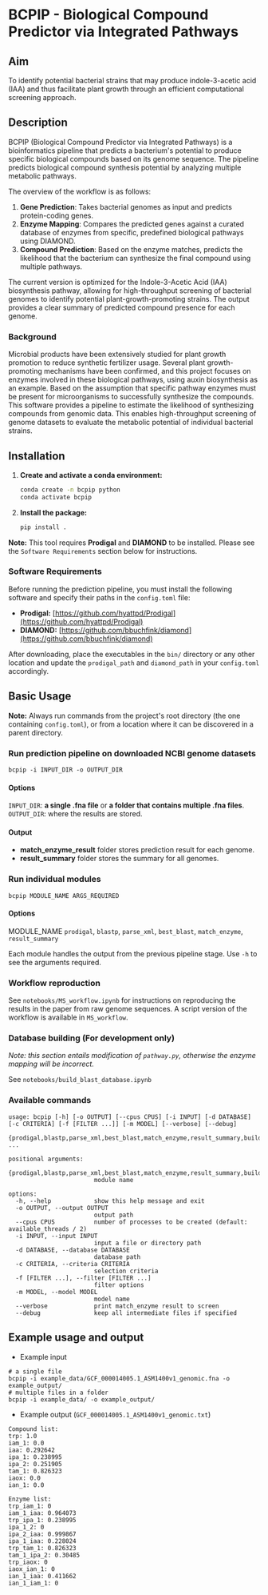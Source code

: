 # BCPIP - Biological Compound Predictor via Integrated Pathways

## Aim

To identify potential bacterial strains that may produce indole-3-acetic acid (IAA) and thus facilitate plant growth through an efficient computational screening approach.

## Description
BCPIP (Biological Compound Predictor via Integrated Pathways) is a bioinformatics pipeline that predicts a bacterium's potential to produce specific biological compounds based on its genome sequence. The pipeline predicts biological compound synthesis potential by analyzing multiple metabolic pathways.

The overview of the workflow is as follows:
1. **Gene Prediction**: Takes bacterial genomes as input and predicts protein-coding genes.
2. **Enzyme Mapping**: Compares the predicted genes against a curated database of enzymes from specific, predefined biological pathways using DIAMOND.
3. **Compound Prediction**: Based on the enzyme matches, predicts the likelihood that the bacterium can synthesize the final compound using multiple pathways.

The current version is optimized for the Indole-3-Acetic Acid (IAA) biosynthesis pathway, allowing for high-throughput screening of bacterial genomes to identify potential plant-growth-promoting strains. The output provides a clear summary of predicted compound presence for each genome.


### Background
Microbial products have been extensively studied for plant growth promotion to reduce synthetic fertilizer usage. Several plant growth-promoting mechanisms have been confirmed, and this project focuses on enzymes involved in these biological pathways, using auxin biosynthesis as an example. Based on the assumption that specific pathway enzymes must be present for microorganisms to successfully synthesize the compounds. This software provides a pipeline to estimate the likelihood of synthesizing compounds from genomic data. This enables high-throughput screening of genome datasets to evaluate the metabolic potential of individual bacterial strains.


## Installation

1. **Create and activate a conda environment:**
   ```bash
   conda create -n bcpip python
   conda activate bcpip
   ```

2. **Install the package:**
   ```bash
   pip install .
   ```

**Note:** This tool requires **Prodigal** and **DIAMOND** to be installed. Please see the `Software Requirements` section below for instructions.

### Software Requirements

Before running the prediction pipeline, you must install the following software and specify their paths in the `config.toml` file:

- **Prodigal:** [https://github.com/hyattpd/Prodigal](https://github.com/hyattpd/Prodigal)
- **DIAMOND:** [https://github.com/bbuchfink/diamond](https://github.com/bbuchfink/diamond)

After downloading, place the executables in the `bin/` directory or any other location and update the `prodigal_path` and `diamond_path` in your `config.toml` accordingly.

## Basic Usage

**Note:** Always run commands from the project's root directory (the one containing `config.toml`), or from a location where it can be discovered in a parent directory.

### Run prediction pipeline on downloaded NCBI genome datasets

```
bcpip -i INPUT_DIR -o OUTPUT_DIR
```

#### Options

`INPUT_DIR`: **a single .fna file** or **a folder that contains multiple .fna files**.
`OUTPUT_DIR`: where the results are stored.

#### Output

- **match_enzyme_result** folder stores prediction result for each genome.
- **result_summary** folder stores the summary for all genomes.

### Run individual modules

```
bcpip MODULE_NAME ARGS_REQUIRED
```

#### Options

MODULE_NAME
`prodigal`, `blastp`, `parse_xml`, `best_blast`, `match_enzyme`, `result_summary`

Each module handles the output from the previous pipeline stage. Use `-h` to see the arguments required.

### Workflow reproduction

See `notebooks/MS_workflow.ipynb` for instructions on reproducing the results in the paper from raw genome sequences. A script version of the workflow is available in `MS_workflow`.

### Database building (For development only)

_Note: this section entails modification of `pathway.py`, otherwise the enzyme mapping will be incorrect._

See `notebooks/build_blast_database.ipynb`

### Available commands

```
usage: bcpip [-h] [-o OUTPUT] [--cpus CPUS] [-i INPUT] [-d DATABASE] [-c CRITERIA] [-f [FILTER ...]] [-m MODEL] [--verbose] [--debug]
                   {prodigal,blastp,parse_xml,best_blast,match_enzyme,result_summary,build_db} ...

positional arguments:
  {prodigal,blastp,parse_xml,best_blast,match_enzyme,result_summary,build_db}
                        module name

options:
  -h, --help            show this help message and exit
  -o OUTPUT, --output OUTPUT
                        output path
  --cpus CPUS           number of processes to be created (default: available_threads / 2)
  -i INPUT, --input INPUT
                        input a file or directory path
  -d DATABASE, --database DATABASE
                        database path
  -c CRITERIA, --criteria CRITERIA
                        selection criteria
  -f [FILTER ...], --filter [FILTER ...]
                        filter options
  -m MODEL, --model MODEL
                        model name
  --verbose             print match_enzyme result to screen
  --debug               keep all intermediate files if specified
```

## Example usage and output

- Example input

```
# a single file
bcpip -i example_data/GCF_000014005.1_ASM1400v1_genomic.fna -o example_output/
# multiple files in a folder
bcpip -i example_data/ -o example_output/
```

- Example output (`GCF_000014005.1_ASM1400v1_genomic.txt`)

```
Compound list:
trp: 1.0
iam_1: 0.0
iaa: 0.292642
ipa_1: 0.238995
ipa_2: 0.251905
tam_1: 0.826323
iaox: 0.0
ian_1: 0.0

Enzyme list:
trp_iam_1: 0
iam_1_iaa: 0.964073
trp_ipa_1: 0.238995
ipa_1_2: 0
ipa_2_iaa: 0.999867
ipa_1_iaa: 0.228024
trp_tam_1: 0.826323
tam_1_ipa_2: 0.30485
trp_iaox: 0
iaox_ian_1: 0
ian_1_iaa: 0.411662
ian_1_iam_1: 0
```
